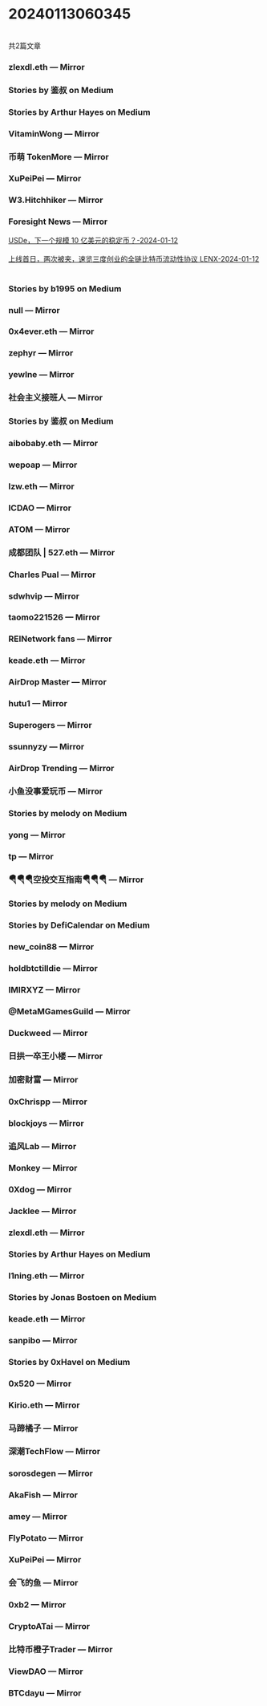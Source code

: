 <h1>20240113060345</h1><br/>共2篇文章






###  zlexdl.eth — Mirror







###  Stories by 鉴叔 on Medium









###  Stories by Arthur Hayes on Medium









###  VitaminWong — Mirror











###  币萌 TokenMore — Mirror









###  XuPeiPei — Mirror







###  W3.Hitchhiker — Mirror







###  Foresight News — Mirror

<a target=_blank rel=nofollow href="https://mirror.xyz/foresightnews.eth/3sbGW23n7zbgSGfaUjElyqNMSwZnYyqSPID_hmhuuYo" >USDe，下一个规模 10 亿美元的稳定币？-2024-01-12</a><br/><br/><a target=_blank rel=nofollow href="https://mirror.xyz/foresightnews.eth/N0Z6wFXHFjrUpXw186IrhG800g-DXK5ZPseGjE8oonw" >上线首日，两次被夹，速览三度创业的全链比特币流动性协议 LENX-2024-01-12</a><br/><br/>







###  Stories by b1995 on Medium









###  null — Mirror







###  0x4ever.eth — Mirror











###  zephyr — Mirror







###  yewlne — Mirror











###  社会主义接班人 — Mirror













###  Stories by 鉴叔 on Medium











###  aibobaby.eth — Mirror







###  wepoap — Mirror









###  lzw.eth — Mirror











###  ICDAO — Mirror









###  ATOM — Mirror







###  成都团队 | 527.eth — Mirror















###  Charles Pual — Mirror









###  sdwhvip — Mirror







###  taomo221526 — Mirror









###  REINetwork fans — Mirror















###  keade.eth — Mirror









###  AirDrop Master — Mirror











###  hutu1 — Mirror







###  Superogers — Mirror











###  ssunnyzy — Mirror









###  AirDrop Trending — Mirror







###  小鱼没事爱玩币 — Mirror







###  Stories by melody on Medium















###  yong — Mirror







###  tp — Mirror









###  🪂🪂🪂空投交互指南🪂🪂🪂 — Mirror







###  Stories by melody on Medium







###  Stories by DefiCalendar on Medium











###  new_coin88 — Mirror

















###  holdbtctilldie — Mirror









###  IMIRXYZ — Mirror







###  @MetaMGamesGuild — Mirror













###  Duckweed — Mirror









###  日拱一卒王小楼 — Mirror







###  加密财富 — Mirror













###  0xChrispp — Mirror







###  blockjoys — Mirror









###  追风Lab — Mirror













###  Monkey — Mirror









###  0Xdog — Mirror





















###  Jacklee — Mirror









###  zlexdl.eth — Mirror







###  Stories by Arthur Hayes on Medium







###  l1ning.eth — Mirror







###  Stories by Jonas Bostoen on Medium







###  keade.eth — Mirror







###  sanpibo — Mirror







###  Stories by 0xHavel on Medium

















###  0x520 — Mirror







###  Kirio.eth — Mirror











###  马蹄橘子 — Mirror







###  深潮TechFlow — Mirror







###  sorosdegen — Mirror









###  AkaFish — Mirror







###  amey — Mirror







###  FlyPotato — Mirror











###  XuPeiPei — Mirror









###  会飞的鱼 — Mirror











###  0xb2 — Mirror







###  CryptoATai — Mirror











###  比特币橙子Trader — Mirror











###  ViewDAO — Mirror







###  BTCdayu — Mirror





